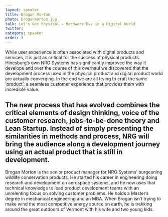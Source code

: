 ```yaml
---
layout: speaker
title: Brogan Morton
photo: broganmorton.jpg
talk: Let's Get Physical — Hardware Dev in a Digital World
twitter: 
category: speaker
order: 3
---
```


While user experience is often associated with digital products and services, it is just as critical for the success of physical products. Hinesburg’s own NRG Systems has significantly improved the way it develops and over the course of this overhaul we discovered that the development process used in the physical product and digital product world are actually converging. In the end we are all trying to craft the same ‘product’; a seamless customer experience that provides them with incredible value.

The new process that has evolved combines the critical elements of design thinking, voice of the customer research, jobs-to-be-done theory and Lean Startup. Instead of simply presenting the similarities in methods and process, NRG will bring the audience along a development journey using an actual product that is still in development.
---

Brogan Morton is the senior product manager for NRG Systems’ burgeoning wildlife conservation products.  He started his career in engineering doing research and development on aerospace systems, and he now uses that technical knowledge to lead product development teams with an unrelenting focus on solving customer problems. He holds a Master’s degree in mechanical engineering and an MBA.  When Brogan isn’t trying to make wind the most competitive energy source on earth, he is trekking around the great outdoors of Vermont with his wife and two young kids.
